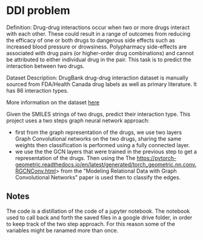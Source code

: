 # DDI problem
Definition: Drug-drug interactions occur when two or more drugs interact with each other. These could result in a range of outcomes from reducing the efficacy of one or both drugs to dangerous side effects such as increased blood pressure or drowsiness. Polypharmacy side-effects are associated with drug pairs (or higher-order drug combinations) and cannot be attributed to either individual drug in the pair. This task is to predict the interaction between two drugs.

Dataset Description: DrugBank drug-drug interaction dataset is manually sourced from FDA/Health Canada drug labels as well as primary literature. It has 86 interaction types.

More information on the dataset [here](https://tdcommons.ai/multi_pred_tasks/ddi)

Given the SMILES strings of two drugs, predict their interaction type. This project uses a two steps graph neural network approach:
<ul>
 <li>first from the graph representation of the drugs, we use two layers Graph Convolutional networks on the two drugs, sharing the same weights
 then classification is performed using a fully connected layer.</li>
 <li>we use the the GCN layers that were trained in the previous step to get a representation of the drugs. Then using
 the The <a href="relational graph convolutional operator">https://pytorch-geometric.readthedocs.io/en/latest/generated/torch_geometric.nn.conv.RGCNConv.html</a>>
 from the "Modeling Relational Data with Graph Convolutional Networks" paper is used then to classify the edges.</li>
 </ul>

## Notes
The code is a distillation of the code of a jupyter notebook. The notebook used to call back and forth the saved files in a google drive folder, in order to keep track of the two step approach.
For this reason some of the variables might be ranamed more than once.
